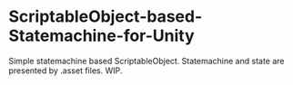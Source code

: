 # ScriptableObject-based-Statemachine-for-Unity
Simple statemachine based ScriptableObject. Statemachine and state are presented by .asset files. WIP.
